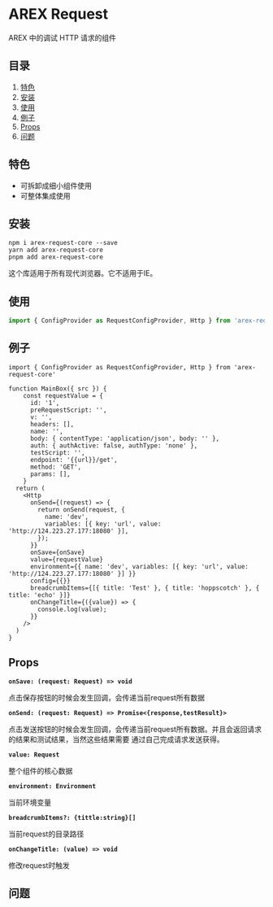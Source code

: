 # AREX Request

AREX 中的调试 HTTP 请求的组件


## 目录

1. [特色](#特色)
2. [安装](#安装)
3. [使用](#使用)
4. [例子](#例子)
5. [Props](#props)
6. [问题](#问题)

## 特色

- 可拆卸成细小组件使用
- 可整体集成使用

## 安装

```
npm i arex-request-core --save
yarn add arex-request-core
pnpm add arex-request-core
```

这个库适用于所有现代浏览器。它不适用于IE。

## 使用

```js
import { ConfigProvider as RequestConfigProvider, Http } from 'arex-request-core'
```

## 例子

```tsx
import { ConfigProvider as RequestConfigProvider, Http } from 'arex-request-core'

function MainBox({ src }) {
    const requestValue = {
      id: '1',
      preRequestScript: '',
      v: '',
      headers: [],
      name: '',
      body: { contentType: 'application/json', body: '' },
      auth: { authActive: false, authType: 'none' },
      testScript: '',
      endpoint: '{{url}}/get',
      method: 'GET',
      params: [],
    }
  return (
    <Http
      onSend={(request) => {
        return onSend(request, {
          name: 'dev',
          variables: [{ key: 'url', value: 'http://124.223.27.177:18080' }],
        });
      }}
      onSave={onSave}
      value={requestValue}
      environment={{ name: 'dev', variables: [{ key: 'url', value: 'http://124.223.27.177:18080' }] }}
      config={{}}
      breadcrumbItems={[{ title: 'Test' }, { title: 'hoppscotch' }, { title: 'echo' }]}
      onChangeTitle={({value}) => {
        console.log(value);
      }}
    />
  )
}
```

## Props

**`onSave: (request: Request) => void`**

点击保存按钮的时候会发生回调，会传递当前request所有数据

**`onSend: (request: Request) => Promise<{response,testResult}>`**

点击发送按钮的时候会发生回调，会传递当前request所有数据。并且会返回请求的结果和测试结果，当然这些结果需要
通过自己完成请求发送获得。


**`value: Request`**

整个组件的核心数据

**`environment: Environment`**

当前环境变量

**`breadcrumbItems?: {tittle:string}[]`**

当前request的目录路径

**`onChangeTitle: (value) => void`**

修改request时触发


## 问题
